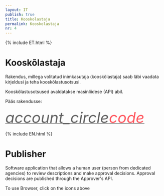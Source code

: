```yaml
---
layout: IT
publish: true
title: Kooskolastaja
permalink: Kooskolastaja
nr: 4
---
```


{% include ET.html %}

# Kooskõlastaja

Rakendus, millega volitatud inimkasutaja (kooskõlastaja) saab läbi vaadata kirjeldusi ja teha kooskõlastusotsusi.

Kooskõlastusotsused avaldatakse masinliidese (API) abil. 

Pääs rakendusse:

<a href='http://ec2-35-160-53-79.us-west-2.compute.amazonaws.com:8080/' style='border-bottom: none !important;'><i class="material-icons ikoon" style='color: #616161; font-size: 48px;'>account_circle</i></a><a href='http://ec2-35-160-53-79.us-west-2.compute.amazonaws.com:8080/approvals' style='border-bottom: none !important;'><i class="material-icons ikoon" style='color: #FF555D; font-size: 48px;'>code</i></a> 

{% include EN.html %}

# Publisher

Software application that allows a human user (person from dedicated agencies) to review descriptions and make approval decisions. Approval decisions are published through the Approver's API.  

To use Browser, click on the icons above
